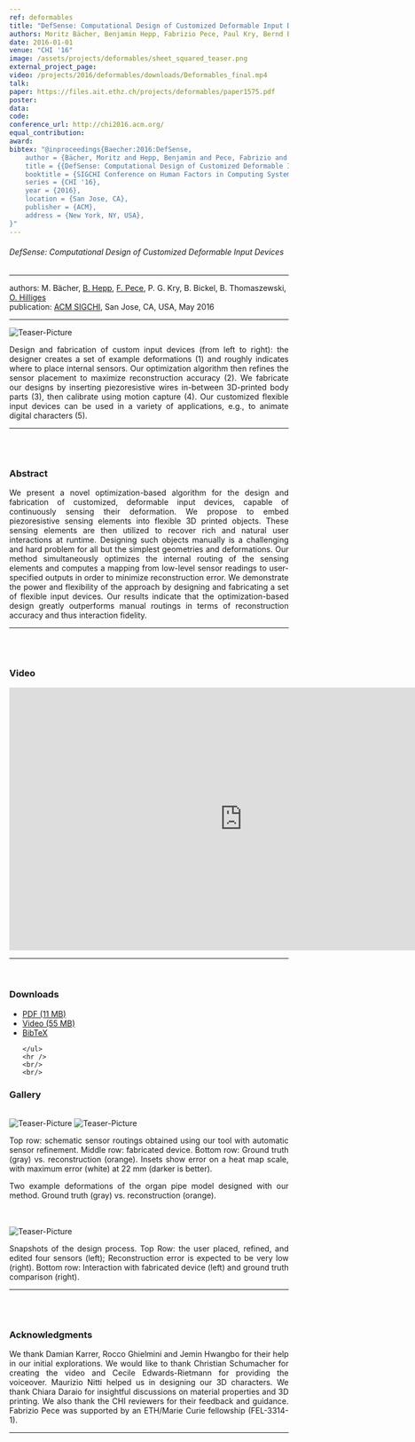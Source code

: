 ```yaml
---
ref: deformables
title: "DefSense: Computational Design of Customized Deformable Input Devices"
authors: Moritz Bächer, Benjamin Hepp, Fabrizio Pece, Paul Kry, Bernd Bickel, Bernhard Thomaszewski, Otmar Hilliges
date: 2016-01-01
venue: "CHI '16"
image: /assets/projects/deformables/sheet_squared_teaser.png
external_project_page: 
video: /projects/2016/deformables/downloads/Deformables_final.mp4
talk: 
paper: https://files.ait.ethz.ch/projects/deformables/paper1575.pdf
poster: 
data: 
code: 
conference_url: http://chi2016.acm.org/
equal_contribution: 
award: 
bibtex: "@inproceedings{Baecher:2016:DefSense,
	author = {Bächer, Moritz and Hepp, Benjamin and Pece, Fabrizio and Kry, Paul G. and Bickel, Bernd and Thomaszewski, Bernhard and Hilliges, Otmar },
	title = {{DefSense: Computational Design of Customized Deformable Input Devices}},
	booktitle = {SIGCHI Conference on Human Factors in Computing Systems},
	series = {CHI '16},
	year = {2016},
	location = {San Jose, CA},
	publisher = {ACM},
	address = {New York, NY, USA},
}"
---
```


<h6> DefSense: Computational Design of Customized Deformable Input Devices </h6>
<hr />
        
<div class="fullcol">
    <div class="teaser-info-projectpage">
            <span class="normalcap">authors:</span>
            <span class="authorcap">
                <nobr>M. Bächer, </nobr>
                <nobr><a href="/people/hepp/" title="Benjamin Hepp">B. Hepp</a>, </nobr>
                <nobr><a href="/people/pece/" title="F. Pece">F. Pece</a>, </nobr>
                <nobr>P. G. Kry, </nobr>
                <nobr>B. Bickel, </nobr>
                <nobr>B. Thomaszewski, </nobr>
                <nobr><a href="/people/hilliges/" title="Otmar Hilliges">O. Hilliges</a> </nobr>
            </span>
            <br/>
            <span class="normalcap"><nobr>publication: </nobr></span>
            <span class="authorcap">    
                <a class="a-text-ext" href="http://chi2015.acm.org/" title="ACM SIGCHI">ACM SIGCHI</a>, San Jose, CA, USA, May 2016
            </span>
        <hr />   
    </div>
</div> 

<div class="fullcol">
    <img class="fullcol" src="<?php ait_root_dir();?>projects/2016/deformables/teaser.png" alt="Teaser-Picture" />
    <div class="fullcol">
        <p align="justify">
            <span class="figurecap"> 
                Design and fabrication of custom input devices (from left to right): the designer creates a set of example deformations (1) and roughly indicates 
                where to place internal sensors. Our optimization algorithm then refines the sensor placement to maximize reconstruction accuracy (2). We fabricate 
                our designs by inserting piezoresistive wires in-between 3D-printed body parts (3), then calibrate using motion capture (4). Our customized flexible 
                input devices can be used in a variety of applications, e.g., to animate digital characters (5).
            </span>
        </p>
        <hr />
        <br/> 
        <br/>
    </div>
</div> 

<div class="fullcol">
    <h3>Abstract</h3>
    <p align="justify">
        We present a novel optimization-based algorithm for the design and fabrication of customized, deformable input devices, capable of continuously sensing their deformation. 
        We propose to embed piezoresistive sensing elements into flexible 3D printed objects. 
        These sensing elements are then utilized to recover rich and natural user interactions at runtime. 
        Designing such objects manually is a challenging and hard problem for all but the simplest geometries and deformations. 
        Our method simultaneously optimizes the internal routing of the sensing elements and computes a mapping from low-level sensor readings to user-specified outputs in order to minimize reconstruction error. 
        We demonstrate the power and flexibility of the approach by designing and fabricating a set of flexible input devices. 
        Our results indicate that the optimization-based design greatly outperforms manual routings in terms of reconstruction accuracy and thus interaction fidelity.
    </p>
    <hr />
    <br/> 
    <br/>
</div>    

<div class="fullcol">
<h3>Video</h3>
    <div class="video">
       <iframe width="840" height="474" src="https://www.youtube.com/embed/g0U8Uk3aOgY" frameborder="0" allowfullscreen></iframe>
    </div>
    <hr />
    <br/> 
</div>

<div class="fullcol">
 <h3>Downloads</h3>
    <ul class="linklist">
        <li class="a-pdf"><a target="_blank" title="PDF" href="<?php ait_root_dir();?>projects/2016/deformables/downloads/paper1575.pdf">PDF (11 MB)</a></li>
        <li class="a-vid"><a target="_blank" href="<?php ait_root_dir();?>projects/2016/deformables/downloads/Deformables_final.mp4" title="Download Video">Video (55 MB)</a></li>
        <li class="a-bib"><a target="_blank" title="BibTex" href="<?php ait_root_dir();?>projects/2016/deformables/downloads/defsense.bib">BibTeX</a></li>  

    </ul>
    <hr />
    <br/> 
    <br/>
</div>


<div class="fullcol">
    <h3>Gallery</h3>
    <br/>
    <img class="halfcol" src="<?php ait_root_dir();?>projects/2016/deformables/bar_small.png" alt="Teaser-Picture" />
    <img class="halfcol" src="<?php ait_root_dir();?>projects/2016/deformables/organ_stacked_small.png" alt="Teaser-Picture" />
    <div class="halfcol">
        <p align="justify">
            <span class="figurecap"> 
                Top row: schematic sensor routings obtained using our tool with automatic sensor refinement. 
                Middle row: fabricated device.
                Bottom row: Ground truth (gray) vs. reconstruction (orange). Insets show error on a heat map scale, with maximum error (white) at 22 mm (darker is better).
            </span>
        </p>
    </div>
    <div class="halfcol">
        <p align="justify">
            <span class="figurecap"> 
                Two example deformations of the organ pipe model designed with our method. Ground truth (gray) vs. reconstruction (orange).
            </span>
        </p>
    </div>
</div> 

<div class="fullcol">
    <br/><br/>
    <img class="fullcol" src="<?php ait_root_dir();?>projects/2016/deformables/sheet_squared_small.png" alt="Teaser-Picture" />
    <p align="justify">
        <span class="figurecap"> 
            Snapshots of the design process. Top Row: the user placed, refined, 
            and edited four sensors (left); Reconstruction error is expected to be very low (right). Bottom row: Interaction 
            with fabricated device (left) and ground truth comparison (right).
        </span>
    </p>
    <hr />
    <br/> 
    <br/>
</div>  

<!-- This section is optional 
<div class="fullcol">
    <h3>external links</h3>
    <p align="justify">
        <ul class="linklist">
        <li class="a-ext"><a target="_blank" title="link1" href="your_link_here">Your link here</a></li>
    </ul>
    </p>
    <hr />
    <br/> 
    <br/>
</div> 
-->

<div class="fullcol">
    <h3>Acknowledgments</h3>
    <p align="justify">
        We thank Damian Karrer, Rocco Ghielmini and Jemin Hwangbo for their help in our initial explorations. 
        We would like to thank Christian Schumacher for creating the video and Cecile Edwards-Rietmann for providing the voiceover. 
        Maurizio Nitti helped us in designing our 3D characters. 
        We thank Chiara Daraio for insightful discussions on material properties and 3D printing. 
        We also thank the CHI reviewers for their feedback and guidance. 
        Fabrizio Pece  was supported by an ETH/Marie Curie fellowship (FEL-3314-1).
    </p>
    <hr />
    <br/> 
    <br/>
</div>

